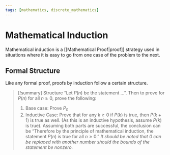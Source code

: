 ```yaml
---
tags: [mathematics, discrete_mathematics]
---
```


# Mathematical Induction

Mathematical induction is a [[Mathematical Proof|proof]] strategy used in situations where it is easy to go from one case of the problem to the next.

## Formal Structure

Like any formal proof, proofs by induction follow a certain structure.

>[!summary] Structure
>“Let $P(n)$ be the statement $\dots$”. Then to prove for $P(n)$ for all $n \geq 0$, prove the following:
>1. Base case: Prove $P_{0}$
>2. Inductive Case: Prove that for any $k \geq 0$ if $P(k)$ is true, then $P(k+1)$ is true as well. (As this is an inductive hypothesis, assume $P(k)$ is true).
>Assuming both parts are successful, the conclusion can be “Therefore by the principle of mathematical induction, the statement $P(n)$ is true for all $n\geq 0$.”
*It should be noted that 0 can be replaced with another number should the bounds of the statement be nonzero.*